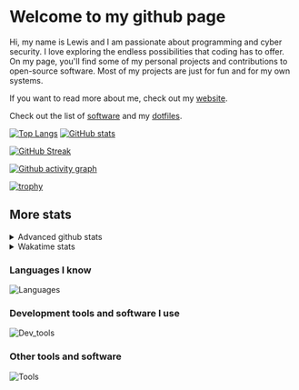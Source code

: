 # Welcome to my github page
Hi, my name is Lewis and I am passionate about programming and cyber security. I love exploring the endless possibilities that coding has to offer. On my page, you'll find some of my personal projects and contributions to open-source software. Most of my projects are just for fun and for my own systems.

If you want to read more about me, check out my [website](https://awesomelewis2007.github.io/).

Check out the list of [software](https://github.com/awesomelewis2007/awesomelewis2007/blob/master/software.md) and my [dotfiles](https://github.com/awesomelewis2007/dotfiles).



[![Top Langs](https://github-readme-stats.vercel.app/api/top-langs/?username=awesomelewis2007&hide=html,css,jupyter%20notebook&langs_count=10&layout=compact&theme=transparent&exclude_repo=GPT-code-repository)](https://github.com/anuraghazra/github-readme-stats) [![GitHub stats](https://github-readme-stats.vercel.app/api?username=awesomelewis2007&show_icons=true&theme=transparent)](https://github.com/anuraghazra/github-readme-stats)

[![GitHub Streak](https://streak-stats.demolab.com?user=Awesomelewis2007&theme=transparent)](https://git.io/streak-stats)

[![Github activity graph](https://github-readme-activity-graph.cyclic.app/graph?username=awesomelewis2007&theme=github-compact&area=true)](https://github.com/ashutosh00710/github-readme-activity-graph)

[![trophy](https://github-profile-trophy.vercel.app/?username=awesomelewis2007&theme=darkhub)](https://github.com/ryo-ma/github-profile-trophy)

## More stats
<details close>
<summary>Advanced github stats</summary>
<br>
  
![Metrics](https://raw.githubusercontent.com/awesomelewis2007/awesomelewis2007/master/github-metrics.svg)
  
</details>

<details close>
<summary>Wakatime stats</summary>
<br>

<!--START_SECTION:waka-->

```text
Python       1 hr 19 mins    ████████▓░░░░░░░░░░░░░░░░   34.03 %
Markdown     56 mins         ██████░░░░░░░░░░░░░░░░░░░   24.41 %
JavaScript   42 mins         ████▓░░░░░░░░░░░░░░░░░░░░   18.08 %
CSS          21 mins         ██▒░░░░░░░░░░░░░░░░░░░░░░   09.22 %
HTML         14 mins         █▓░░░░░░░░░░░░░░░░░░░░░░░   06.04 %
YAML         4 mins          ▓░░░░░░░░░░░░░░░░░░░░░░░░   02.08 %
Other        3 mins          ▒░░░░░░░░░░░░░░░░░░░░░░░░   01.46 %
JSON         3 mins          ▒░░░░░░░░░░░░░░░░░░░░░░░░   01.42 %
Text         2 mins          ▒░░░░░░░░░░░░░░░░░░░░░░░░   01.22 %
C++          2 mins          ▒░░░░░░░░░░░░░░░░░░░░░░░░   00.93 %
C            1 min           ░░░░░░░░░░░░░░░░░░░░░░░░░   00.66 %
Bash         0 secs          ░░░░░░░░░░░░░░░░░░░░░░░░░   00.34 %
TOML         0 secs          ░░░░░░░░░░░░░░░░░░░░░░░░░   00.08 %
Makefile     0 secs          ░░░░░░░░░░░░░░░░░░░░░░░░░   00.04 %
```

<!--END_SECTION:waka-->
</details>

### Languages I know
![Languages](https://skillicons.dev/icons?i=python,cpp,cs,c,javascript,nodejs,dotnet,bash,css,html,rust)
### Development tools and software I use
![Dev_tools](https://skillicons.dev/icons?i=git,docker,github,googlecloud,vscode,visualstudio,raspberrypi,linux,powershell,replit)
### Other tools and software
![Tools](https://skillicons.dev/icons?i=blender,ps,pr,ai,xd,figma)
